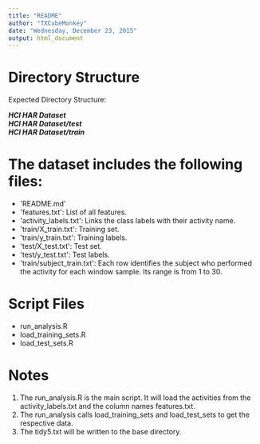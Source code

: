 ```yaml
---
title: "README"
author: "TXCubeMonkey"
date: "Wednesday, December 23, 2015"
output: html_document
---
```


# Directory Structure
Expected Directory Structure:

***HCI HAR Dataset***   
***HCI HAR Dataset/test***   
***HCI HAR Dataset/train***   

# The dataset includes the following files:
* 'README.md'
* 'features.txt': List of all features.
* 'activity_labels.txt': Links the class labels with their activity name.
* 'train/X_train.txt': Training set.
* 'train/y_train.txt': Training labels.
* 'test/X_test.txt': Test set.
* 'test/y_test.txt': Test labels.
* 'train/subject_train.txt': Each row identifies the subject who performed the activity for each window sample. Its range is from 1 to 30. 


# Script Files
* run_analysis.R
* load_training_sets.R
* load_test_sets.R

# Notes
1. The run_analysis.R is the main script.  It will load the activities from the activity_labels.txt and the column names features.txt.
2. The run_analysis calls load_training_sets and load_test_sets to get the respective data.
3. The tidy5.txt will be written to the base directory.

